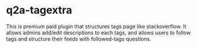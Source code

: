 # q2a-tagextra
This is premium paid plugin that structures tags page like stackoverflow. It allows admins add/edit descriptions to each tags, and allows users to follow tags and structure their feeds with followed-tags questions.
